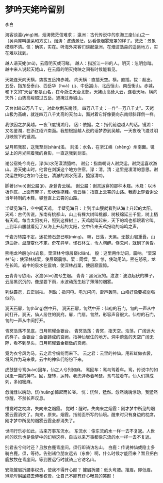 # 梦吟天姥吟留别

<span class="r">李白

<link href="../../css/style.css" rel="stylesheet" type="text/css" />

<div class="p">

海客谈瀛(yíng)洲，烟涛微茫信难求；
<span class="comment">
瀛洲：古代传说中的东海三座仙山之一（另两座叫蓬莱和方丈）。烟涛：波涛渺茫，远看像烟雾笼罩的样子。微茫：景象模糊不清。信：确实，实在。听海外来客们谈起瀛洲，在烟波浩淼的遥远地方，实在难以找到。

越人语天姥(mǔ)，云霞明灭或可睹。
<span class="comment">
越人：指浙江一带的人。明灭：忽明忽暗。越中来人说起天姥山，在云霞的明灭掩映之间有时候能看见。

天姥连天向天横，势拔五岳掩赤城。
<span class="comment">
向天横：直插天空。横，直插。拔：超出。五岳，指东岳泰山、西岳华（huà）山、中岳嵩山、北岳恒山、南岳衡山。赤城，和下文的“天台”都是山名，在今浙江天台北部。天姥山高耸入云，连着天际，横向天外；山势高峻超过五岳，遮掩过赤城山。

天台(tāi)四万八千丈，对此欲倒东南倾。
<span class="comment">
四万八千丈：一作“一万八千丈”。天姥山极为高峻，就连四万八千丈高的天台山，面对着它好像要向东南倾斜拜倒一样。

我欲因之梦吴越，一夜飞度镜湖月。
<span class="comment">
因：依据。之：指代前边越人的话。镜湖：又名鉴湖，在浙江绍兴南面。我想根据越人说的话梦游到吴越，一天夜晚飞渡过明月映照下的镜湖。   

湖月照我影，送我至剡(shàn)溪。
<span class="comment">
剡溪：水名，在浙江嵊（shèng）州南面。镜湖上的月光照着我的身影，一直送我到剡溪。

谢公宿处今尚在，渌(lù)水荡漾清猿啼。
<span class="comment">
谢公：指南朝诗人谢灵运。谢灵运喜欢游山。游天姥山时，他曾在剡溪这个地方住宿。渌：清。清：这里是凄清的意思。谢灵运住的地方如今还在，清澈的湖水荡漾，猿猴清啼。

脚著(zhuó)谢公屐(jī)，身登青云梯。
<span class="comment">
谢公屐：谢灵运穿的那种木屐。木屐：以木板作底，上面有带子，形状像拖鞋。青云梯：指直上云霄的山路。我脚上穿着谢公当年特制的木鞋，攀登直上云霄的山路。

半壁见海日，空中闻天鸡。
<span class="comment">
半壁见海日：上到半山腰就看到从海上升起的太阳。天鸡：古代传说，东南有桃都山，山上有棵大树叫桃都，树枝绵延三千里，树上栖有天鸡，每当太阳初升，照到这棵树上，天鸡就叫起来，天下的鸡也都跟着它叫。上到半山腰就看见了从海上升起的太阳，空中传来天鸡报晓的啼鸣之声。
   
千岩万转路不定，迷花倚石忽已暝(míng)。
<span class="comment">
暝，日落，天黑。无数山岩重叠，山道曲折，盘旋变化不定。奇花异草，怪石林立，令人陶醉。倏忽间，就到了黄昏。

熊咆龙吟殷(yǐn)岩泉，栗深林兮惊层巅(diān)。
<span class="comment">
殷：这里用作动词，震响。“栗深林”句：使深林战栗，使层巅震惊。栗：同慄。栗、惊，使动用法。熊在怒吼，龙在长鸣，岩中的泉水在震响，使深林战栗，使层巅震惊。

云青青兮欲雨，水澹(dàn)澹兮生烟。
<span class="comment">
青青：黑沉沉的。澹澹：波浪起伏的样子。云层黑沉沉的，像是要下雨，水波动荡生起了薄薄的烟雾。

列缺霹雳，丘峦崩摧。
<span class="comment">
列缺：指闪电。电光闪闪，雷声轰鸣，山峰好像要被崩塌似的。

洞天石扉，訇(hōng)然中开。
<span class="comment">
洞天石扉，訇然中开：仙府的石门，訇的一声从中间打开。洞天，仙人居住的洞府。扉，门扇。訇然，形容声音很大。仙府的石门，訇的一声从中间打开。

青冥浩荡不见底，日月照耀金银台。
<span class="comment">
 青冥浩荡：青冥，指天空。浩荡，广阔远大的样子。金银台：金银铸成的宫阙，指神仙居住的地方。洞中蔚蓝的天空广阔无际，看不到尽头，日月照耀着金银做的宫阙。

霓为衣兮风为马，云之君兮纷纷而来下。
<span class="comment">
云之君：云里的神仙。用彩虹做衣裳，将风作为马来乘，云中的神仙们纷纷下来。

虎鼓瑟兮鸾(luán)回车，仙之人兮列如麻。
<span class="comment">
鸾回车：鸾鸟驾着车。鸾，传说中的如凤凰一类的神鸟。回，旋转，运转。老虎弹奏着琴瑟，鸾鸟拉着车。仙人们排成列，多如密麻。

忽魂悸以魄动，恍(huǎng)惊起而长嗟。
<span class="comment">
恍：恍然，猛然。忽然魂魄惊动，我猛然惊醒，不禁长声叹息。

惟觉时之枕席，失向来之烟霞。
<span class="comment">
觉时：醒时。失向来之烟霞：刚才梦中所见的烟雾云霞消失了。向来，原来。烟霞，指前面所写的仙境。醒来时只有身边的枕席，刚才梦中所见的烟雾云霞全都消失了。

世间行乐亦如此，古来万事东流水。
<span class="comment">
东流水：像东流的水一样一去不复返。人世间的欢乐也是像梦中的幻境这样，自古以来万事都像东流的水一样一去不复返。

别君去兮何时还？且放白鹿青崖间，须行即骑访名山。
<span class="comment">
白鹿：传说神仙或隐士多骑白鹿。须，等待。告别诸位朋友远去（东鲁）啊，什么时候才能回来？暂且把白鹿放牧在青崖间，等到要远行时就骑上它访名山。

安能摧眉折腰事权贵，使我不得开心颜？
<span class="comment">
摧眉折腰：低头弯腰。摧眉，即低眉。岂能卑躬屈膝去侍奉权贵，让自己不能有舒心畅意的笑颜！
